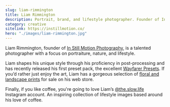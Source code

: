 ```yaml
---
slug: liam-rimmington
title: Liam Rimmington
description: Portrait, brand, and lifestyle photographer. Founder of In Still Motion Photography.
category: creative
sitelink: https://instillmotion.co/
hero: "./images/liam-rimmington.jpg"
---
```

<p>Liam Rimmington, founder of <a href="https://instillmotion.co/">In Still Motion Photography</a>, is a talented photographer with a focus on portraiture, nature, and lifestyle.</p>
<p>Liam shapes his unique style through his proficiency in post-processing and has recently released his first preset pack, the excellent <a href="https://www.instillmotion.co/presets">Wayfarer Presets</a>. If you’d rather just enjoy the art, Liam has a gorgeous selection of <a href="https://www.instillmotion.co/store">floral and landscape prints</a> for sale on his web store.
</p>
<p>Finally, if you like coffee, you're going to love Liam’s <a href="https://www.instagram.com/the.slow.life/">@the.slow.life</a> Instagram account. An inspiring collection of lifestyle images based around his love of coffee.
</p>